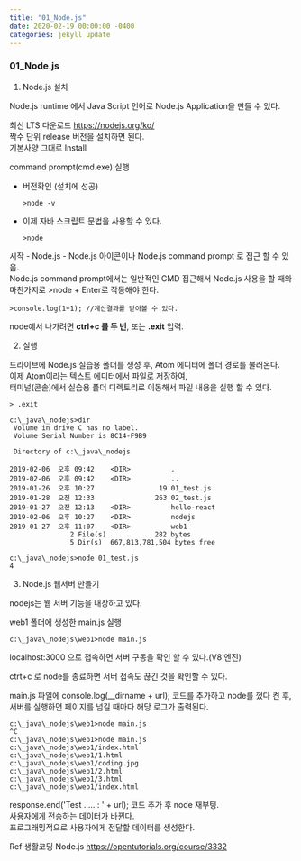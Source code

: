 ```yaml
---
title: "01_Node.js"
date: 2020-02-19 00:00:00 -0400
categories: jekyll update
---
```


### 01_Node.js

1. Node.js 설치

Node.js runtime 에서 Java Script 언어로 Node.js Application을 만들 수 있다.

최신 LTS 다운로드 https://nodejs.org/ko/<br>
짝수 단위 release 버전을 설치하면 된다.<br>
기본사양 그대로 Install

command prompt(cmd.exe) 실행

- 버전확인 (설치에 성공)

      >node -v
  
- 이제 자바 스크립트 문법을 사용할 수 있다.

      >node
  
시작 - Node.js - Node.js 아이콘이나 Node.js command prompt 로 접근 할 수 있음.<br>
Node.js command prompt에서는 일반적인 CMD 접근해서 Node.js 사용을 할 때와 마찬가지로 >node + Enter로 작동해야 한다.

    >console.log(1+1); //계산결과를 받아볼 수 있다.
  
node에서 나가려면 __ctrl+c 를 두 번__, 또는 **.exit** 입력.

2. 실행

드라이브에 Node.js 실습용 폴더를 생성 후, Atom 에디터에 폴더 경로를 불러온다.<br>
이제 Atom이라는 텍스트 에디터에서 파일로 저장하여,<br>
터미널(콘솔)에서 실습용 폴더 디렉토리로 이동해서 파일 내용을 실행 할 수 있다.

    > .exit

    c:\_java\_nodejs>dir
     Volume in drive C has no label.
     Volume Serial Number is 8C14-F9B9

     Directory of c:\_java\_nodejs

    2019-02-06  오후 09:42    <DIR>          .
    2019-02-06  오후 09:42    <DIR>          ..
    2019-01-26  오후 10:27                19 01_test.js
    2019-01-28  오전 12:33               263 02_test.js
    2019-01-27  오전 12:13    <DIR>          hello-react
    2019-02-06  오후 10:27    <DIR>          nodejs
    2019-01-27  오후 11:07    <DIR>          web1
                   2 File(s)            282 bytes
                   5 Dir(s)  667,813,781,504 bytes free

    c:\_java\_nodejs>node 01_test.js
    4

3. Node.js 웹서버 만들기

nodejs는 웹 서버 기능을 내장하고 있다.

web1 폴더에 생성한 main.js 실행<br>

    c:\_java\_nodejs\web1>node main.js

localhost:3000 으로 접속하면 서버 구동을 확인 할 수 있다.(V8 엔진)

ctrt+c 로 node를 종료하면 서버 접속도 끊긴 것을 확인할 수 있다.

main.js 파일에 console.log(__dirname + url); 코드를 추가하고 node를 껐다 켠 후,<br>
서버를 실행하면 페이지를 넘길 때마다 해당 로그가 출력된다.

    c:\_java\_nodejs\web1>node main.js
    ^C
    c:\_java\_nodejs\web1>node main.js
    c:\_java\_nodejs\web1/index.html
    c:\_java\_nodejs\web1/1.html
    c:\_java\_nodejs\web1/coding.jpg
    c:\_java\_nodejs\web1/2.html
    c:\_java\_nodejs\web1/3.html
    c:\_java\_nodejs\web1/index.html

response.end('Test ..... : ' + url); 코드 추가 후 node 재부팅.<br>
사용자에게 전송하는 데이터가 바뀐다.<br>
프로그래밍적으로 사용자에게 전달할 데이터를 생성한다.

Ref 생활코딩 Node.js https://opentutorials.org/course/3332
